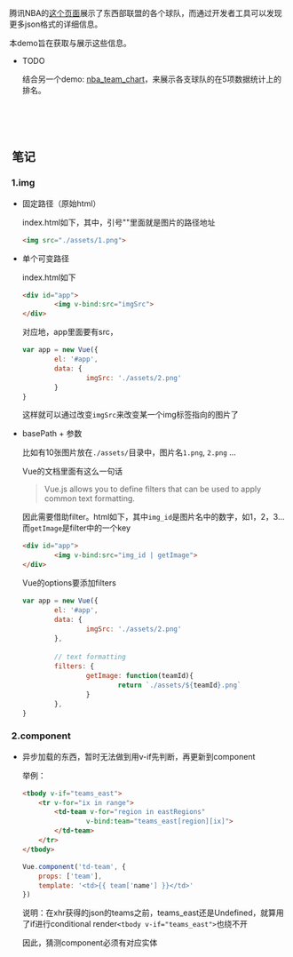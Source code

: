 腾讯NBA的[这个页面](http://nba.stats.qq.com/team/list.htm)展示了东西部联盟的各个球队，而通过开发者工具可以发现更多json格式的详细信息。

本demo旨在获取与展示这些信息。

* TODO

	结合另一个demo: [nba_team_chart](https://github.com/jJayyyyyyy/network/tree/master/vuejs/demo/nba_team_chart)，来展示各支球队的在5项数据统计上的排名。

<br><br><br>

##  笔记

###  1.img

* 固定路径（原始html）

	index.html如下，其中，引号""里面就是图片的路径地址

	```html
	<img src="./assets/1.png">
	```

* 单个可变路径

	index.html如下

	```html
	<div id="app">
			<img v-bind:src="imgSrc">
	</div>
	```

	对应地，app里面要有src，

	```javascript
	var app = new Vue({
			el: '#app',
			data: {
					imgSrc: './assets/2.png'
			}
	}
	```

	这样就可以通过改变`imgSrc`来改变某一个img标签指向的图片了

* basePath + 参数

	比如有10张图片放在`./assets/`目录中，图片名`1.png`, `2.png` ...

	Vue的文档里面有这么一句话

	>   Vue.js allows you to define filters that can be used to apply common text formatting.

	因此需要借助filter。html如下，其中`img_id`是图片名中的数字，如1，2，3... 而`getImage`是filter中的一个key

	```html
	<div id="app">
			<img v-bind:src="img_id | getImage">
	</div>
	```

	Vue的options要添加filters

	```javascript
	var app = new Vue({
			el: '#app',
			data: {
					imgSrc: './assets/2.png'
			},

			// text formatting
			filters: {
					getImage: function(teamId){
							return `./assets/${teamId}.png`
					}
			},
	}
	```

###  2.component

*	异步加载的东西，暂时无法做到用v-if先判断，再更新到component

	举例：

	```html
	<tbody v-if="teams_east">
		<tr v-for="ix in range">
			<td-team v-for="region in eastRegions"
					v-bind:team="teams_east[region][ix]">
			</td-team>
		</tr>
	</tbody>
	```

	```javascript
	Vue.component('td-team', {
		props: ['team'],
		template: '<td>{{ team['name'] }}</td>'
	})
	```

	说明：在xhr获得的json的teams之前，teams_east还是Undefined，就算用了if进行conditional render`<tbody v-if="teams_east">`也绕不开

	因此，猜测component必须有对应实体
